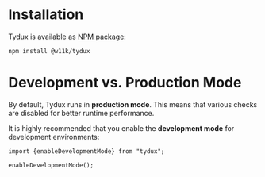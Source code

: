 # Installation

Tydux is available as [NPM package](https://www.npmjs.com/package/@w11k/tydux):

```
npm install @w11k/tydux
```

# Development vs. Production Mode

By default, Tydux runs in **production mode**. This means that various checks are disabled for better runtime performance.

It is highly recommended that you enable the **development mode** for development environments:

```
import {enableDevelopmentMode} from "tydux";

enableDevelopmentMode();
```
